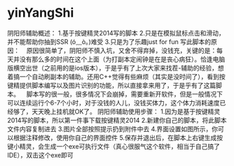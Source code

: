 # yinYangShi
 阴阳师辅助概述：
 1.基于按键精灵2014写的脚本
 2.只是在模拟鼠标点击和滑动，并不能帮助你抽到SSR (ó﹏ò｡)难受
 3.只是为了乐趣just for fun
 写此脚本的原因：
    原因很简单了，阴阳师不慎入坑，又舍不得弃掉，没钱充，关键的是：每天并没有那么多的时间在这个上面（为打副本定闹钟是在是丧心病狂）。恰逢电脑版横空出世（之前用的是ios版本），于是乎有了上次大家来找茬-辅助的经验，想着搞一个自动刷副本的辅助。还用C++觉得有些麻烦（其实是没时间了），看到按键精提供脚本编写以及图片识别的功能，所以直接拿来用了，于是乎有了这篇脚本。
    脚本写的很一般，很多情况下会崩掉，需要重新开软件，但是一般情况下可以连续运行个6-7个小时，对于没钱的人儿，没钱买体力，这个体力消耗速度已经够了，天天晚上挂机就OK了。
 阴阳师辅助使用步骤：
 1.因为是基于按键精灵2014写的脚本，所以第一件事下载按键精灵2014
 2.新建你自己的脚本，将此脚本文件内容复制进去
 3.图片全部按照提示扔到附件中去
 4.界面设置如图所示，你可以根据注释修改，使用你自己的界面控件
 5.保存并退出后，在脚本上右键生成按键小精灵，会生成一个exe可执行文件（真心很服气这个软件，相当于自己搞了IDE），双击这个exe即可
 
